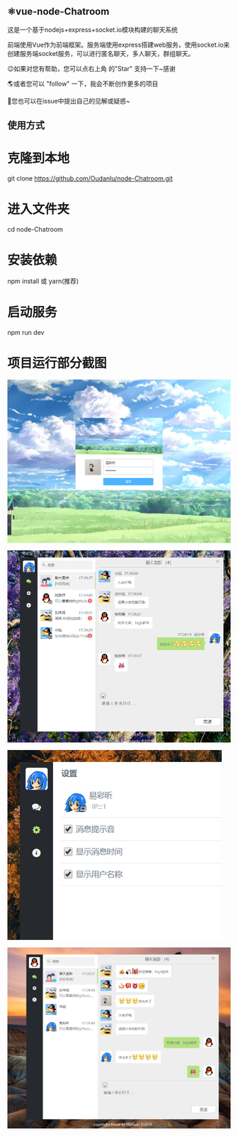 ⚛️vue-node-Chatroom
---

这是一个基于nodejs+express+socket.io模块构建的聊天系统

前端使用Vue作为前端框架。服务端使用express搭建web服务，使用socket.io来创建服务端socket服务，可以进行匿名聊天，多人聊天，群组聊天。

😉如果对您有帮助，您可以点右上角 的"Star" 支持一下~感谢

🌎或者您可以 "follow" 一下，我会不断创作更多的项目

👋您也可以在issue中提出自己的见解或疑惑~

## 使用方式

# 克隆到本地
git clone https://github.com/Oudanlu/node-Chatroom.git

# 进入文件夹
cd node-Chatroom

# 安装依赖
npm install 或 yarn(推荐)

# 启动服务
npm run dev


# 项目运行部分截图

![Image text](https://github.com/Oudanlu/node-Chatroom/blob/master/static/images/chat1.png)

![Image text](https://github.com/Oudanlu/node-Chatroom/blob/master/static/images/chat2.png)

![Image text](https://github.com/Oudanlu/node-Chatroom/blob/master/static/images/chat3.png)

![Image text](https://github.com/Oudanlu/node-Chatroom/blob/master/static/images/chat4.png)
